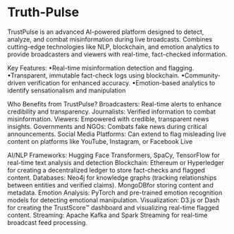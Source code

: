 # Truth-Pulse
 TrustPulse is an advanced AI-powered platform designed to detect, analyze,  and combat misinformation during live broadcasts.  Combines cutting-edge technologies like NLP, blockchain, and emotion  analytics to provide broadcasters and viewers with real-time, fact-checked  information.

Key Features:
 •Real-time misinformation detection and flagging.
 •Transparent, immutable fact-check logs using blockchain.
 •Community-driven verification for enhanced accuracy.
 •Emotion-based analytics to identify sensationalism and manipulation

 Who Benefits from TrustPulse?
 Broadcasters:
 Real-time alerts to enhance credibility and transparency.
 Journalists:
 Verified information to combat misinformation.
 Viewers:
 Empowered with credible, transparent news insights.
 Governments and NGOs:
 Combats fake news during critical announcements.
 Social Media Platforms:
 Can extend to flag misleading live content on platforms like YouTube, 
Instagram, or Facebook Live

AI/NLP Frameworks:
 Hugging Face Transformers, SpaCy, TensorFlow for real-time text analysis and detection
 Blockchain:
 Ethereum or Hyperledger for creating a decentralized ledger to store fact-checks and flagged 
content.
 Databases:
 Neo4j for knowledge graphs (tracking relationships between entities and verified claims).
 MongoDBfor storing content and metadata.
 Emotion Analysis:
 PyTorch and pre-trained emotion recognition models for detecting emotional manipulation.
 Visualization:
 D3.js or Dash for creating the TrustScore™ dashboard and visualizing real-time flagged content.
 Streaming:
 Apache Kafka and Spark Streaming for real-time broadcast feed processing.
